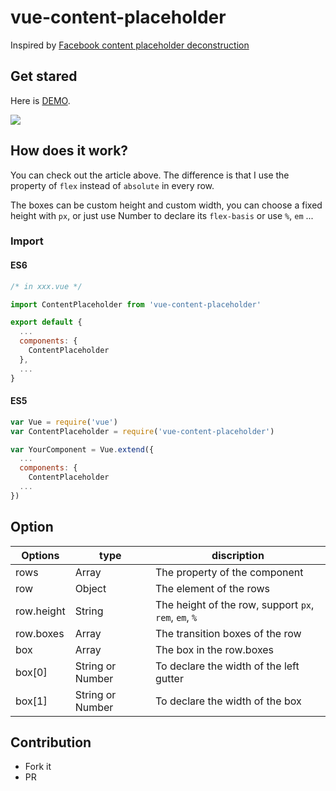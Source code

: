 # vue-content-placeholder

Inspired by [Facebook content placeholder deconstruction](http://cloudcannon.com/deconstructions/2014/11/15/facebook-content-placeholder-deconstruction.html)

## Get stared

Here is [DEMO](https://stevenyuysy.github.io/vue-content-placeholder/).

![](demo.gif)

## How does it work?

You can check out the article above. The difference is that I use the property of `flex` instead of `absolute` in every row.

The boxes can be custom height and custom width, you can choose a fixed height with `px`, or just use Number to declare its `flex-basis` or use `%`, `em` ...

### Import

#### ES6

```js
/* in xxx.vue */

import ContentPlaceholder from 'vue-content-placeholder'

export default {
  ...
  components: {
    ContentPlaceholder
  },
  ...
}
```

#### ES5

```js
var Vue = require('vue')
var ContentPlaceholder = require('vue-content-placeholder')

var YourComponent = Vue.extend({
  ...
  components: {
    ContentPlaceholder
  ...
})
```

## Option

| Options | type | discription|
| -- | -- | -- |
| rows | Array  | The property of the component |
| row  | Object | The element of the rows |
| row.height | String | The height of the row, support `px`, `rem`, `em`, `%` |
| row.boxes | Array | The transition boxes of the row |
| box | Array | The box in the row.boxes |
| box[0] | String or Number | To declare the width of the left gutter |
| box[1] | String or Number | To declare the width of the box |


## Contribution

- Fork it
- PR
